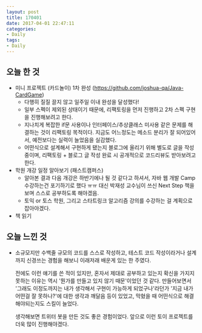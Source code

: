 ```yaml
---
layout: post
title: 170401
date: 2017-04-01 22:47:11
categories:
- Daily
tags:
- Daily
---
```


## 오늘 한 것

*   미니 프로젝트 (카드놀이) 1차 완성 (https://github.com/joshua-qa/Java-CardGame)
    *   다행히 질질 끌지 않고 일주일 이내 완성을 달성했다!
    *   일부 스펙이 제외된 상태이기 때문에, 리팩토링을 먼저 진행하고 2차 스펙 구현을 진행해보려고 한다.
    *   지나치게 복잡한 if문 사용이나 인터페이스/추상클래스 미사용 같은 문제를 해결하는 것이 리팩토링 목적이다.
        지금도 어느정도는 메소드 분리가 잘 되어있어서, 예전보다는 실력이 늘었음을 실감했다.
    *   어떤식으로 설계해서 구현하게 됐는지 블로그에 올리기 위해 별도로 글을 작성중이며, 리팩토링 + 블로그 글 작성 완료 시 공개적으로 코드리뷰도 받아보려고 한다.
*   학원 개강 일정 알아보기 (패스트캠퍼스)
    *   알아본 결과 다음 개강은 하반기에나 될 것 같다고 하셔서, 자바 웹 개발 Camp 수강하는건 포기하기로 했다 ㅠㅠ 대신 박재성 교수님이 쓰신 Next Step 책을 보며 스스로 공부하도록 해야겠음.
    *   토익 or 토스 학원, 그리고 스타트링크 알고리즘 강의를 수강하는 걸 계획으로 잡아야겠다.
*   책 읽기



## 오늘 느낀 것

*   소규모지만 수백줄 규모의 코드를 스스로 작성하고, 테스트 코드 작성이라거나 설계까지 신경쓰는 경험을 해보니 이래저래 배운게 있는 한 주였다.

    전에도 이런 얘기를 쓴 적이 있지만, 혼자서 제대로 공부하고 있는지 확신을 가지지 못하는 이유는 역시 '뭔가를 만들고 있지 않기 때문'이었던 것 같다. 만들어보면서 '그래도 이정도까지는 내가 생각해서 구현이 가능하게 되었구나'라던가 '지금 내가 어떤걸 잘 못하나?'에 대한 생각과 깨달음 등이 있었고, 막혔을 때 어떤식으로 해결해야되는지도 스킬이 늘었다.

    생각해보면 트위터 봇을 만든 것도 좋은 경험이었다. 앞으로 이런 토이 프로젝트를 더욱 많이 진행해야겠다.
